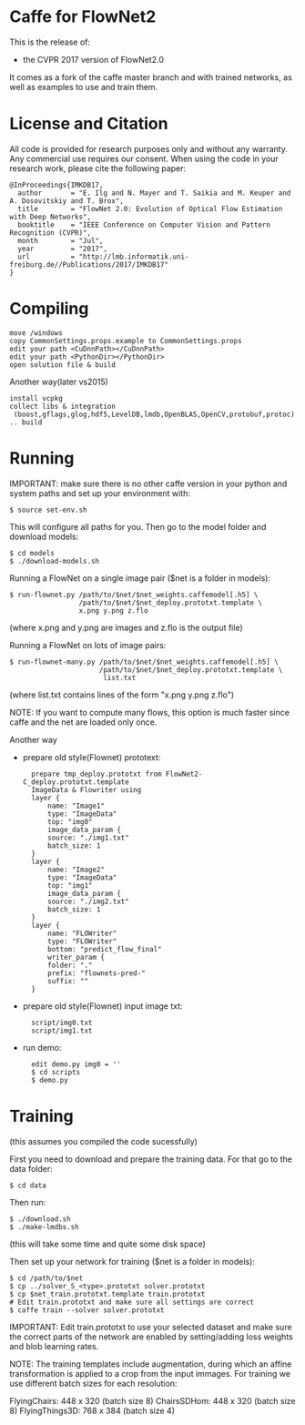 Caffe for FlowNet2 
==================

This is the release of:
 - the CVPR 2017 version of FlowNet2.0

It comes as a fork of the caffe master branch and with trained networks,
as well as examples to use and train them.

License and Citation
====================

All code is provided for research purposes only and without any warranty. Any commercial use requires our consent. When using the code in your research work, please cite the following paper:

    @InProceedings{IMKDB17,
      author       = "E. Ilg and N. Mayer and T. Saikia and M. Keuper and A. Dosovitskiy and T. Brox",
      title        = "FlowNet 2.0: Evolution of Optical Flow Estimation with Deep Networks",
      booktitle    = "IEEE Conference on Computer Vision and Pattern Recognition (CVPR)",
      month        = "Jul",
      year         = "2017",
      url          = "http://lmb.informatik.uni-freiburg.de//Publications/2017/IMKDB17"
    }

Compiling
=========

	move /windows
	copy CommonSettings.props.example to CommonSettings.props
	edit your path <CuDnnPath></CuDnnPath>
	edit your path <PythonDir></PythonDir>
	open solution file & build

Another way(later vs2015)

	install vcpkg
	collect libs & integration
	 (boost,gflags,glog,hdf5,LevelDB,lmdb,OpenBLAS,OpenCV,protobuf,protoc)
	.. build

Running 
=======

IMPORTANT: make sure there is no other caffe version in your python and 
system paths and set up your environment with: 

    $ source set-env.sh 

This will configure all paths for you. Then go to the model folder 
and download models: 

    $ cd models 
    $ ./download-models.sh 
 
Running a FlowNet on a single image pair ($net is a folder in models): 

    $ run-flownet.py /path/to/$net/$net_weights.caffemodel[.h5] \
                     /path/to/$net/$net_deploy.prototxt.template \ 
                     x.png y.png z.flo 

(where x.png and y.png are images and z.flo is the output file) 

Running  a FlowNet on lots of image pairs: 

    $ run-flownet-many.py /path/to/$net/$net_weights.caffemodel[.h5] \ 
                          /path/to/$net/$net_deploy.prototxt.template \
                           list.txt 

(where list.txt contains lines of the form "x.png y.png z.flo") 

NOTE: If you want to compute many flows, this option is much faster since 
caffe and the net are loaded only once. 

Another way

* prepare old style(Flownet) prototext: 

		prepare tmp_deploy.prototxt from FlowNet2-C_deploy.prototxt.template 
		ImageData & Flowriter using
		layer {
		    name: "Image1"
		    type: "ImageData"
		    top: "img0"
		    image_data_param {
		    source: "./img1.txt"
		    batch_size: 1
		}
		layer {
		    name: "Image2"
		    type: "ImageData"
		    top: "img1"
		    image_data_param {
		    source: "./img2.txt"
		    batch_size: 1
		}
		layer {
		    name: "FLOWriter"
		    type: "FLOWriter"
		    bottom: "predict_flow_final"
		    writer_param {
		    folder: "."
		    prefix: "flownets-pred-"
		    suffix: ""
		}


* prepare old style(Flownet) input image txt: 

		script/img0.txt
		script/img1.txt

* run demo:

		edit demo.py img0 = ''
		$ cd scripts
		$ demo.py

Training
========

(this assumes you compiled the code sucessfully) 

First you need to download and prepare the training data. For that go to the data folder: 

    $ cd data 

Then run: 

    $ ./download.sh 
    $ ./make-lmdbs.sh 

(this will take some time and quite some disk space) 

Then set up your network for training ($net is a folder in models):
	
    $ cd /path/to/$net 
    $ cp ../solver_S_<type>.prototxt solver.prototxt 
    $ cp $net_train.prototxt.template train.prototxt 
    # Edit train.prototxt and make sure all settings are correct 
    $ caffe train --solver solver.prototxt 

IMPORTANT: Edit train.prototxt to use your selected dataset and 
make sure the correct parts of the network are enabled by setting/adding
loss weights and blob learning rates. 

NOTE: The training templates include augmentation, during which an affine 
transformation is applied to a crop from the input immages. For training we 
use different batch sizes for each resolution:  

FlyingChairs: 		448 x 320 (batch size 8)
ChairsSDHom:		448 x 320 (batch size 8)
FlyingThings3D:		768 x 384 (batch size 4) 



